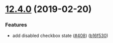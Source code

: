 <a name="12.4.0"></a>
# [12.4.0](https://github.com/purposeindustries/intellyo-application-design-system/compare/v12.3.0...v12.4.0) (2019-02-20)


### Features

* add disabled checkbox state ([#408](https://github.com/purposeindustries/intellyo-application-design-system/issues/408)) ([b16f530](https://github.com/purposeindustries/intellyo-application-design-system/commit/b16f530))



